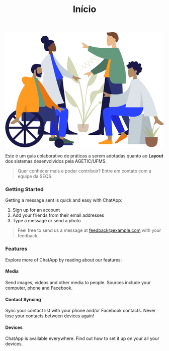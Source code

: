 ﻿---
title: Início
---

![imagem ilustrativa](https://github.com/IngridFC/layout.agetic.ufms/blob/gh-pages/images/pessoas.png?raw=true)


Este é um guia colaborativo de práticas a serem adotadas quanto ao **Layout** dos sistemas desenvolvidos pela AGETIC/UFMS.


> Quer conhecer mais e poder contribuir? Entre em contato com a equipe da SEQS.

### Getting Started

Getting a message sent is quick and easy with ChatApp:

1. Sign up for an account
2. Add your friends from their email addresses
3. Type a message or send a photo

> Feel free to send us a message at [feedback@example.com](mailto:feedback@example.com) with your feedback.

### Features

Explore more of ChatApp by reading about our features:

#### Media

Send images, videos and other media to people. Sources include your computer, phone and Facebook.

#### Contact Syncing

Sync your contact list with your phone and/or Facebook contacts. Never lose your contacts between devices again!

#### Devices

ChatApp is available everywhere. Find out how to set it up on your all your devices.
